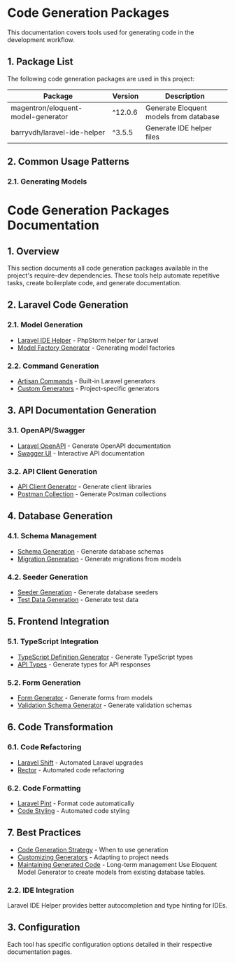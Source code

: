 # Code Generation Packages

This documentation covers tools used for generating code in the development workflow.

## 1. Package List

The following code generation packages are used in this project:

| Package | Version | Description |
|---------|---------|-------------|
| magentron/eloquent-model-generator | ^12.0.6 | Generate Eloquent models from database |
| barryvdh/laravel-ide-helper | ^3.5.5 | Generate IDE helper files |

## 2. Common Usage Patterns

### 2.1. Generating Models
# Code Generation Packages Documentation

## 1. Overview

This section documents all code generation packages available in the project's require-dev dependencies. These tools help automate repetitive tasks, create boilerplate code, and generate documentation.

## 2. Laravel Code Generation

### 2.1. Model Generation
- [Laravel IDE Helper](010-ide-helper.md) - PhpStorm helper for Laravel
- [Model Factory Generator](015-factory-generator.md) - Generating model factories

### 2.2. Command Generation
- [Artisan Commands](020-artisan-commands.md) - Built-in Laravel generators
- [Custom Generators](025-custom-generators.md) - Project-specific generators

## 3. API Documentation Generation

### 3.1. OpenAPI/Swagger
- [Laravel OpenAPI](030-openapi.md) - Generate OpenAPI documentation
- [Swagger UI](035-swagger-ui.md) - Interactive API documentation

### 3.2. API Client Generation
- [API Client Generator](040-api-client.md) - Generate client libraries
- [Postman Collection](045-postman.md) - Generate Postman collections

## 4. Database Generation

### 4.1. Schema Management
- [Schema Generation](050-schema-generation.md) - Generate database schemas
- [Migration Generation](055-migration-generation.md) - Generate migrations from models

### 4.2. Seeder Generation
- [Seeder Generation](060-seeder-generation.md) - Generate database seeders
- [Test Data Generation](065-test-data.md) - Generate test data

## 5. Frontend Integration

### 5.1. TypeScript Integration
- [TypeScript Definition Generator](070-typescript-generator.md) - Generate TypeScript types
- [API Types](075-api-types.md) - Generate types for API responses

### 5.2. Form Generation
- [Form Generator](080-form-generator.md) - Generate forms from models
- [Validation Schema Generator](085-validation-generator.md) - Generate validation schemas

## 6. Code Transformation

### 6.1. Code Refactoring
- [Laravel Shift](090-laravel-shift.md) - Automated Laravel upgrades
- [Rector](095-rector.md) - Automated code refactoring

### 6.2. Code Formatting
- [Laravel Pint](100-pint.md) - Format code automatically
- [Code Styling](105-code-styling.md) - Automated code styling

## 7. Best Practices

- [Code Generation Strategy](110-strategy.md) - When to use generation
- [Customizing Generators](115-customization.md) - Adapting to project needs
- [Maintaining Generated Code](120-maintenance.md) - Long-term management
Use Eloquent Model Generator to create models from existing database tables.

### 2.2. IDE Integration

Laravel IDE Helper provides better autocompletion and type hinting for IDEs.

## 3. Configuration

Each tool has specific configuration options detailed in their respective documentation pages.
